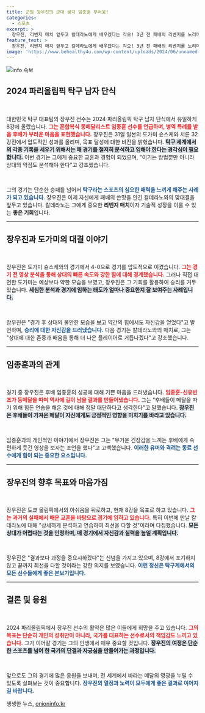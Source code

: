 ```yaml
---
title: 군필 장우진의 군대 생각 임종훈 부러움!
categories:
  - 스포츠
excerpt: >
  장우진, 리벤지 매치 앞두고 칼데라노에게 배우겠다는 각오! 3년 전 패배의 리벤지를 노리며 메달에 도전하는 그의 열정이 기대를 모은다. 2024 파리 올림픽, 남자 단식에서 펼쳐질 그의 이야기가 기다려진다.
feature_text: >
  장우진, 리벤지 매치 앞두고 칼데라노에게 배우겠다는 각오! 3년 전 패배의 리벤지를 노리며 메달에 도전하는 그의 열정이 기대를 모은다. 2024 파리 올림픽, 남자 단식에서 펼쳐질 그의 이야기가 기다려진다.
image: 'https://www.behealthy4u.com/wp-content/uploads/2024/06/unnamed-file.png'
---
```


<p><img src="https://www.behealthy4u.com/wp-content/uploads/2024/06/unnamed-file.png" alt="info 속보" /></p>

<h2 data-ke-size="size26">2024 파리올림픽 탁구 남자 단식</h2>

<p><p data-ke-size="size16">&nbsp;</p>대한민국 탁구 대표팀의 장우진 선수는 2024 파리올림픽 탁구 남자 단식에서 유일하게 8강에 올랐습니다. <b><span style="color: #ee2323;">그는 혼합복식 동메달리스트 임종훈 선수를 언급하며, 병역 특례를 받을 후배가 부러운 마음을 표현했습니다.</span></b> 장우진은 31일 일본의 도가미 슌스케와 치른 32강전에서 압도적인 성과를 올리며, 목표 달성에 대한 비전을 밝혔습니다. <b><span style="background-color: #21538527;">탁구 세계에서의 각종 기록을 세우기 위해서는 매 경기를 철저히 분석하고 임해야 한다는 경각심이 필요합니다.</span></b> 이번 경기는 그에게 중요한 교훈과 경험이 되었으며, "이기는 방법뿐만 아니라 상대의 약점도 분석해야 한다"고 강조했습니다. </p>

<p><p data-ke-size="size16">&nbsp;</p>그의 경기는 단순한 승패를 넘어서 <b><span style="color: #1a5490;">탁구라는 스포츠의 심오한 매력을 느끼게 해주는 사례가 되고 있습니다.</span></b> 장우진은 이제 자신에게 패배의 쓴맛을 안긴 칼데라노와의 맞대결을 앞두고 있습니다. 칼데라노는 그에게 중요한 <b>리벤지 매치</b>이자 기술적 성장을 이룰 수 있는 <b>좋은 기회</b>입니다. </p>

<hr>

<h2 data-ke-size="size26">장우진과 도가미의 대결 이야기</h2>

<p><p data-ke-size="size16">&nbsp;</p>장우진은 도가미 슌스케와의 경기에서 4-0으로 경기를 압도적으로 이겼습니다. <b><span style="color: #ee2323;">그는 경기 전 영상 분석을 통해 상대의 빠른 속도와 강한 힘에 대해 경계했습니다.</span></b> 그러나 직접 대면한 도가미는 예상보다 약한 모습을 보였고, 장우진은 그 기회를 활용하여 승리를 거두었습니다. <b><span style="background-color: #21538527;">세심한 분석과 경기에 임하는 태도가 얼마나 중요한지 잘 보여주는 사례입니다.</span></b></p>

<p><p data-ke-size="size16">&nbsp;</p>장우진은 "경기 후 상대의 불안한 모습을 보고 약간의 힘에서도 자신감을 얻었다"고 발언하며, <b><span style="color: #1a5490;">승리에 대한 자신감을 드러냈습니다.</span></b> 다음 경기는 칼데라노와의 매치로, 그는 "상대에 대한 존중과 배움을 통해 더 나은 플레이어로 거듭나겠다"고 강조했습니다.</p>

<hr>

<h2 data-ke-size="size26">임종훈과의 관계</h2>

<p><p data-ke-size="size16">&nbsp;</p>경기 중 장우진은 후배 임종훈의 성공에 대해 기쁜 마음을 드러냈습니다. <b><span style="color: #ee2323;">임종훈-신유빈 조가 동메달을 따며 역사에 길이 남을 결과를 만들어냈습니다.</span></b> 그는 "후배들이 메달을 따기 위해 힘든 연습을 해온 것에 대해 정말 대단하다고 생각한다"고 말했습니다. <b><span style="background-color: #21538527;">장우진은 후배들이 가져온 메달이 자신에게도 긍정적인 영향을 미치기를 바라고 있습니다.</span></b></p>

<p><p data-ke-size="size16">&nbsp;</p>임종훈과의 개인적인 이야기에서 장우진은 그는 "무거운 긴장감을 느끼는 후배에게 속 편하게 웃긴 영상을 보자는 조언을 했다"고 고백했습니다. <b><span style="color: #1a5490;">이러한 유머와 격려는 동료 선수에게 힘이 되는 중요한 요소입니다.</span></b></p>

<hr>

<h2 data-ke-size="size26">장우진의 향후 목표와 마음가짐</h2>

<p><p data-ke-size="size16">&nbsp;</p>장우진은 도쿄 올림픽에서의 아쉬움을 뒤로하고, 현재 8강을 목표로 하고 있습니다. <b><span style="color: #ee2323;">그는 과거의 실패에서 배운 교훈을 바탕으로 경기에 임하고 있습니다.</span></b> 특히 이번에 만날 칼데라노에 대해 "상세하게 분석하고 연습하여 최선을 다할 것"이라며 다짐했습니다. <b><span style="background-color: #21538527;">모든 상대가 어렵다는 것을 인정하며, 매 경기에서 자신감과 실력을 높일 계획입니다.</span></b></p>

<p><p data-ke-size="size16">&nbsp;</p>장우진은 "결과보다 과정을 중요시하겠다"는 신념을 가지고 있으며, 8강에서 포기하지 않고 끝까지 최선을 다할 것이라는 강한 의지를 보였습니다. <b><span style="color: #1a5490;">이런 정신은 탁구계에서의 모든 선수들에게 좋은 본보기입니다.</span></b></p>

<hr>

<h2 data-ke-size="size26">결론 및 응원</h2>

<p><p data-ke-size="size16">&nbsp;</p>2024 파리올림픽에서 장우진 선수의 활약은 많은 이들에게 희망을 주고 있습니다. <b><span style="color: #ee2323;">그의 목표는 단순히 개인의 성취만이 아니라, 국가를 대표하는 선수로서의 책임감도 느끼고 있습니다.</span></b> 그가 이어갈 경기는 그의 인생에서 매우 중요할 것입니다. <b><span style="background-color: #21538527;">장우진의 여정은 단순한 스포츠를 넘어 한 국가의 단결과 자긍심을 만들어가는 과정입니다.</span></b></p>

<p><p data-ke-size="size16">&nbsp;</p>앞으로도 그의 경기에 많은 응원을 보내며, 전 세계에서 바라는 메달의 영광을 누릴 수 있도록 살펴보는 것이 중요합니다. <b><span style="color: #1a5490;">장우진의 열정과 노력이 모두에게 좋은 결과로 이어지길 바랍니다.</span></b></p>
생생한 뉴스, <a href="https://onioninfo.kr" rel="dofollow">onioninfo.kr</a>



